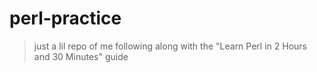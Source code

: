 # perl-practice

> just a lil repo of me following along with the "Learn Perl in 2 Hours and 30 Minutes" guide